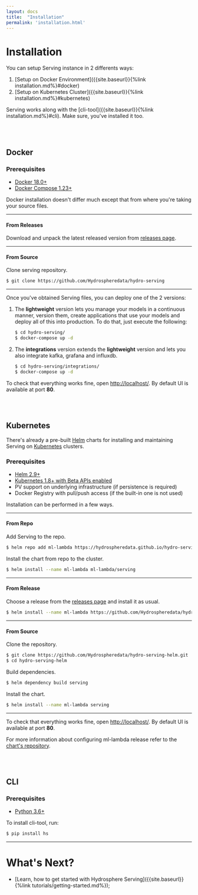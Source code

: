 ```yaml
---
layout: docs
title:  "Installation"
permalink: 'installation.html'
---
```


# Installation 

You can setup Serving instance in 2 differents ways: 

1. [Setup on Docker Environment]({{site.baseurl}}{%link installation.md%}#docker)
1. [Setup on Kubernetes Cluster]({{site.baseurl}}{%link installation.md%}#kubernetes)

Serving works along with the [cli-tool]({{site.baseurl}}{%link installation.md%}#cli). Make sure, you've installed it too. 

<br>
<br>

## Docker

### Prerequisites

- [Docker 18.0+][docker-install]
- [Docker Compose 1.23+][docker-compose-install]

Docker installation doesn't differ much except that from where you're taking your source files. 

<hr>

#### From Releases

Download and unpack the latest released version from [releases page](https://github.com/Hydrospheredata/hydro-serving). 

<hr>

#### From Source 

Clone serving repository.

```sh
$ git clone https://github.com/Hydrospheredata/hydro-serving
```

<hr>

Once you've obtained Serving files, you can deploy one of the 2 versions: 

1. The __lightweight__ version lets you manage your models in a continuous manner, version them, create applications that use your models and deploy all of this into production. To do that, just execute the following: 

    ```sh
    $ cd hydro-serving/
    $ docker-compose up -d 
    ```

1. The __integrations__ version extends the __lightweight__ version and lets you also integrate kafka, grafana and influxdb.

    ```sh
    $ cd hydro-serving/integrations/
    $ docker-compose up -d
    ```

To check that everything works fine, open [http://localhost/](http://localhost/). By default UI is available at port __80__.

<br>
<br>

## Kubernetes

There's already a pre-built [Helm](https://helm.sh/) charts for installing and maintaining Serving on [Kubernetes](https://kubernetes.io/) clusters.

### Prerequisites

- [Helm 2.9+](https://docs.helm.sh/using_helm/#install-helm)
- [Kubernetes 1.8+ with Beta APIs enabled](https://kubernetes.io/docs/setup/)
- PV support on underlying infrastructure (if persistence is required)
- Docker Registry with pull/push access (if the built-in one is not used)


Installation can be performed in a few ways. 

<hr>

#### From Repo

Add Serving to the repo.

```sh
$ helm repo add ml-lambda https://hydrospheredata.github.io/hydro-serving-helm/
```

Install the chart from repo to the cluster.

```sh
$ helm install --name ml-lambda ml-lambda/serving
```

<hr>

#### From Release

Choose a release from the [releases page](https://github.com/Hydrospheredata/hydro-serving-helm/releases) and install it as usual.
   
```sh
$ helm install --name ml-lambda https://github.com/Hydrospheredata/hydro-serving-helm/releases/download/0.1.15/serving-0.1.15.tgz
```

<hr>

#### From Source

Clone the repository.

```sh
$ git clone https://github.com/Hydrospheredata/hydro-serving-helm.git
$ cd hydro-serving-helm
```

Build dependencies.

```sh
$ helm dependency build serving
```

Install the chart.

```sh
$ helm install --name ml-lambda serving
```

<hr>

To check that everything works fine, open [http://localhost/](http://localhost/). By default UI is available at port __80__.

For more information about configuring ml-lambda release refer to the [chart's repository](https://github.com/Hydrospheredata/hydro-serving-helm).

<br>
<br>

## CLI

### Prerequisites

- [Python 3.6+](https://www.python.org/downloads/)

To install cli-tool, run:

```sh 
$ pip install hs
```

<hr>

# What's Next? 

- [Learn, how to get started with Hydrosphere Serving]({{site.baseurl}}{%link tutorials/getting-started.md%});

[docker-install]: https://docs.docker.com/install/
[docker-compose-install]: https://docs.docker.com/compose/install/#install-compose